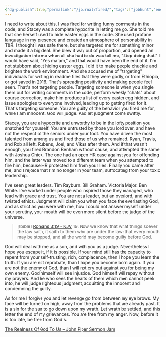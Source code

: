 ```yaml
---
{"dg-publish":true,"permalink":"/journal/fired/","tags":["jobhunt","enemylove","forgiveness"],"created":"May 15, 2024, 6:26 PM"}
---
```



I need to write about this. I was fired for writing funny comments in the code, and Stacey was a complete hypocrite in letting me go. She told me that she herself used to hide easter eggs in the code. She used profane language in my presence and created an atmosphere of personability in T&R. I thought I was safe there, but she targeted me for something minor and made it a big deal. She blew it way out of proportion, and opened an investigation into me when all she had to do was tell me, "Stop doing that." I would have said, "Yes ma'am," and that would have been the end of it. I'm not stubborn about hiding easter eggs. I did it to make people chuckle and brighten the work environment. And she accused me of "targeting" individuals for writing in readme files that they were godly, or from Ethiopia, or got saved in 2016. That's spreading positivity and making people feel seen. That's not targeting people. Targeting someone is when you single them out for writing comments in the code, perform weekly "chats" about course correction, make him produce a list of every easter egg hidden, and issue apologies to everyone involved, leading up to getting fired for it. That's targeting someone. You are guilty of the behavior you fired me for, while I am innocent. God will judge. And let judgment come swiftly.

Stacey, you are a hypocrite and unworthy to be in the lofty position you snatched for yourself. You are untrusted by those you lord over, and have not the respect of the seniors under your foot. You have driven the most talented from among us and fired those of us who remained. Ryan, Travis, and Rob all left. Rubens, Joel, and Vikas after them. And if that wasn't enough, you fired Brandon Benham without cause, and attempted the same with Joshua Chick. The one had an open HR case against you for offending him, and the latter was moved to a different team when you attempted to fire him, because HR protected him from your lies. Finally you came after me, and I rejoice that I'm no longer in your team, suffocating from your toxic leadership.

I've seen great leaders. Tim Rayburn. Bill Graham. Victoria Major. Ben White. I've worked under people who inspired those they managed, who lead with grace and trust. You are not a leader, but an overlord, and with twisted ethics. Judgment will claim you when you face the everlasting God, and as strict as you were with me, how I could not answer myself under your scrutiny, your mouth will be even more silent before the judge of the universe.

> [!bible] [Romans 3:19 - KJV](https://bible-api.com/Romans+3:19?translation=kjv)
> 19. Now we know that what things soever the law saith, it saith to them who are under the law: that every mouth may be stopped, and all the world may become guilty before God.

God will deal with me as a son, and with you as a judge. Nevertheless I hope you escape it, if it is possible. If your mind still has the capacity to repent from your self-trusting, rich, complacence, then I hope you learn the truth. If you are not reprobate, than I hope you become born again. If you are not the enemy of God, than I will not cry out against you for being my own enemy. God himself will see injustice. God himself will repay without my prayers. And he who sees the hearts of them which men cannot peek into, he will judge righteous judgment, acquitting the innocent and condemning the guilty.

As for me I forgive you and let revenge go from between my eye brows. My face will be turned on high, away from the problems that are already past. It is a sin for the sun to go down upon my wrath. Let wrath be settled, and this letter the end of my grievances. You are free from my anger. Now, before it is too late, be free from God's.

[The Realness Of God To Us – John Piper Sermon Jam](https://www.youtube.com/watch?v=meHnFeDcDOc&list=PLd8VdbWP8YWsxX9aJJs9mXrxieFg5eBTf&index=47)